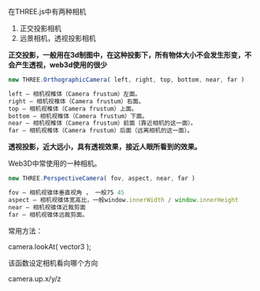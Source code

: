 在THREE.js中有两种相机

1. 正交投影相机
2. 远景相机，透视投影相机



**正交投影，一般用在3d制图中，在这种投影下，所有物体大小不会发生形变，不会产生透视，web3d使用的很少**

```javascript
new THREE.OrthographicCamera( left, right, top, bottom, near, far )

left — 相机视椎体（Camera frustum）左面。
right — 相机视椎体（Camera frustum）右面。
top — 相机视椎体（Camera frustum）上面。
bottom — 相机视椎体（Camera frustum）下面。
near — 相机视椎体（Camera frustum）前面（靠近相机的这一面）。
far — 相机视椎体（Camera frustum）后面（远离相机的这一面）。
```





**透视投影，近大远小，具有透视效果，接近人眼所看到的效果。**

Web3D中常使用的一种相机。

```javascript
new THREE.PerspectiveCamera( fov, aspect, near, far )

fov — 相机视锥体垂直视角 ， 一般75 45
aspect — 相机视锥体宽高比，一般window.innerWidth / window.innerHeight
near — 相机视锥体近裁剪面
far — 相机视锥体远裁剪面。
```



常用方法：

camera.lookAt( vector3 );

该函数设定相机看向哪个方向



camera.up.x/y/z

